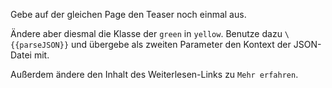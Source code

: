 Gebe auf der gleichen Page den Teaser noch einmal aus. 

Ändere aber diesmal die Klasse der `green` in `yellow`. Benutze dazu `\{{parseJSON}}` und übergebe als zweiten Parameter den Kontext der JSON-Datei mit. 

Außerdem ändere den Inhalt des Weiterlesen-Links zu `Mehr erfahren`.
